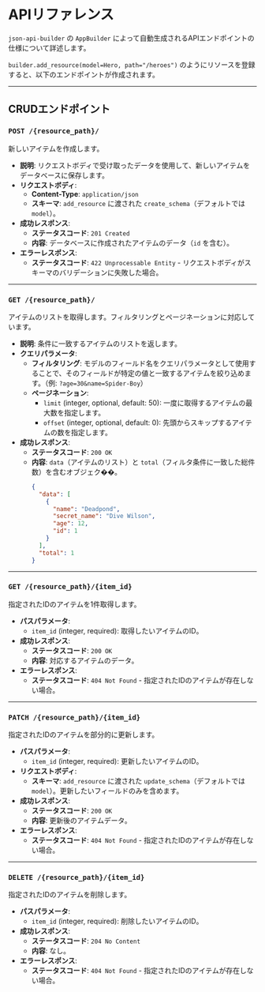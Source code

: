 # APIリファレンス

`json-api-builder` の `AppBuilder` によって自動生成されるAPIエンドポイントの仕様について詳述します。

`builder.add_resource(model=Hero, path="/heroes")` のようにリソースを登録すると、以下のエンドポイントが作成されます。

---

## CRUDエンドポイント

### `POST /{resource_path}/`

新しいアイテムを作成します。

-   **説明**: リクエストボディで受け取ったデータを使用して、新しいアイテムをデータベースに保存します。
-   **リクエストボディ**:
    -   **Content-Type**: `application/json`
    -   **スキーマ**: `add_resource` に渡された `create_schema`（デフォルトでは `model`）。
-   **成功レスポンス**:
    -   **ステータスコード**: `201 Created`
    -   **内容**: データベースに作成されたアイテムのデータ（`id` を含む）。
-   **エラーレスポンス**:
    -   **ステータスコード**: `422 Unprocessable Entity` - リクエストボディがスキーマのバリデーションに失敗した場合。

---

### `GET /{resource_path}/`

アイテムのリストを取得します。フィルタリングとページネーションに対応しています。

-   **説明**: 条件に一致するアイテムのリストを返します。
-   **クエリパラメータ**:
    -   **フィルタリング**: モデルのフィールド名をクエリパラメータとして使用することで、そのフィールドが特定の値と一致するアイテムを絞り込めます。（例: `?age=30&name=Spider-Boy`）
    -   **ページネーション**:
        -   `limit` (integer, optional, default: 50): 一度に取得するアイテムの最大数を指定します。
        -   `offset` (integer, optional, default: 0): 先頭からスキップするアイテムの数を指定します。
-   **成功レスポンス**:
    -   **ステータスコード**: `200 OK`
    -   **内容**: `data`（アイテムのリスト）と `total`（フィルタ条件に一致した総件数）を含むオブジェク��。
        ```json
        {
          "data": [
            {
              "name": "Deadpond",
              "secret_name": "Dive Wilson",
              "age": 12,
              "id": 1
            }
          ],
          "total": 1
        }
        ```

---

### `GET /{resource_path}/{item_id}`

指定されたIDのアイテムを1件取得します。

-   **パスパラメータ**:
    -   `item_id` (integer, required): 取得したいアイテムのID。
-   **成功レスポンス**:
    -   **ステータスコード**: `200 OK`
    -   **内容**: 対応するアイテムのデータ。
-   **エラーレスポンス**:
    -   **ステータスコード**: `404 Not Found` - 指定されたIDのアイテムが存在しない場合。

---

### `PATCH /{resource_path}/{item_id}`

指定されたIDのアイテムを部分的に更新します。

-   **パスパラメータ**:
    -   `item_id` (integer, required): 更新したいアイテムのID。
-   **リクエストボディ**:
    -   **スキーマ**: `add_resource` に渡された `update_schema`（デフォルトでは `model`）。更新したいフィールドのみを含めます。
-   **成功レスポンス**:
    -   **ステータスコード**: `200 OK`
    -   **内容**: 更新後のアイテムデータ。
-   **エラーレスポンス**:
    -   **ステータスコード**: `404 Not Found` - 指定されたIDのアイテムが存在しない場合。

---

### `DELETE /{resource_path}/{item_id}`

指定されたIDのアイテムを削除します。

-   **パスパラメータ**:
    -   `item_id` (integer, required): 削除したいアイテムのID。
-   **成功レスポンス**:
    -   **ステータスコード**: `204 No Content`
    -   **内容**: なし。
-   **エラーレスポンス**:
    -   **ステータスコード**: `404 Not Found` - 指定されたIDのアイテムが存在しない場合。
